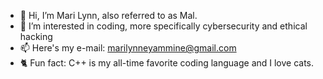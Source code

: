 - 👋 Hi, I’m Mari Lynn, also referred to as Mal.
- 👀 I’m interested in coding, more specifically cybersecurity and ethical hacking
- 📫 Here's my e-mail: marilynneyammine@gmail.com
- 🐈 Fun fact: C++ is my all-time favorite coding language and I love cats.
